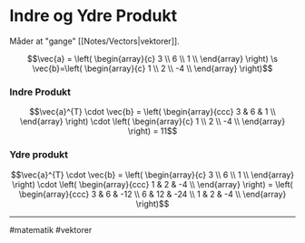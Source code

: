 # Indre og Ydre Produkt
Måder at "gange" [[Notes/Vectors|vektorer]].

$$\vec{a} = \left(
\begin{array}{c}
 3 \\
 6 \\
 1 \\
\end{array}
\right) \s \vec{b}=\left(
\begin{array}{c}
 1 \\
 2 \\
 -4 \\
\end{array}
\right)$$

### Indre Produkt
$$\vec{a}^{T} \cdot \vec{b} = \left(
\begin{array}{ccc}
 3 & 6 & 1 \\
\end{array}
\right) \cdot  \left(
\begin{array}{c}
 1 \\
 2 \\
 -4 \\
\end{array}
\right) = 11$$

### Ydre produkt
$$\vec{a}^{T} \cdot \vec{b} = \left(
\begin{array}{c}
 3 \\
 6 \\
 1 \\
\end{array}
\right)
\cdot
\left(
\begin{array}{ccc}
 1 & 2 & -4 \\
\end{array}
\right) = \left(
\begin{array}{ccc}
 3 & 6 & -12 \\
 6 & 12 & -24 \\
 1 & 2 & -4 \\
\end{array}
\right)$$

---
#matematik #vektorer 